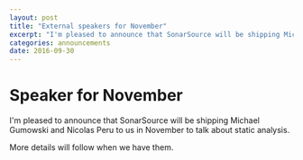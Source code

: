 ```yaml
---
layout: post
title: "External speakers for November"
excerpt: "I'm pleased to announce that SonarSource will be shipping Michael Gumowski and Nicolas Peru to us"
categories: announcements 
date: 2016-09-30
---
```


# Speaker for November

I'm pleased to announce that SonarSource will be shipping Michael Gumowski and Nicolas Peru to us in November to talk about static analysis.

More details will follow when we have them.
